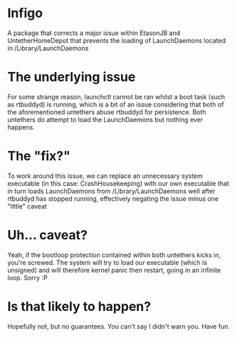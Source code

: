 # Infigo
A package that corrects a major issue within EtasonJB and UntetherHomeDepot that prevents the loading of LaunchDaemons located in /Library/LaunchDaemons

# The underlying issue
For some strange reason, launchctl cannot be ran whilst a boot task (such as rtbuddyd) is running, which is a bit of an issue considering that both of the aforementioned untethers abuse rtbuddyd for persistence. Both untethers do attempt to load the LaunchDaemons but nothing ever happens.

# The "fix?"
To work around this issue, we can replace an unnecessary system executable (in this case: CrashHousekeeping) with our own executable that in turn loads LaunchDaemons from /Library/LaunchDaemons well after rtbuddyd has stopped running, effectively negating the issue minus one "little" caveat

# Uh... caveat?
Yeah, if the bootloop protection contained within both untethers kicks in, you're screwed. The system will try to load our executable (which is unsigned) and will therefore kernel panic then restart, going in an infinite loop. Sorry :P

# Is that likely to happen?
Hopefully not, but no guarantees. You can't say I didn't warn you. Have fun.
